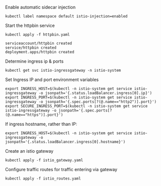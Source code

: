 Enable automatic sidecar injection

```shell script
kubectl label namespace default istio-injection=enabled
```

Start the httpbin service

```shell script
kubectl apply -f httpbin.yaml

serviceaccount/httpbin created
service/httpbin created
deployment.apps/httpbin created
```

Determine ingress ip & ports

```shell script
kubectl get svc istio-ingressgateway -n istio-system
```

Set Ingress IP and port environment variables

```shell script
export INGRESS_HOST=$(kubectl -n istio-system get service istio-ingressgateway -o jsonpath='{.status.loadBalancer.ingress[0].ip}')
export INGRESS_PORT=$(kubectl -n istio-system get service istio-ingressgateway -o jsonpath='{.spec.ports[?(@.name=="http2")].port}')
export SECURE_INGRESS_PORT=$(kubectl -n istio-system get service istio-ingressgateway -o jsonpath='{.spec.ports[?(@.name=="https")].port}')
```

If ingress hostname, rather than IP:

```shell script
export INGRESS_HOST=$(kubectl -n istio-system get service istio-ingressgateway -o jsonpath='{.status.loadBalancer.ingress[0].hostname}')
```

Create an istio gateway

```shell script
kubectl apply -f istio_gateway.yaml
```

Configure traffic routes for traffic entering via gateway

```shell script
kubectl apply -f istio_routes.yaml
```
